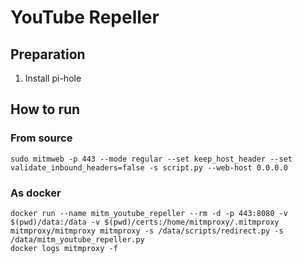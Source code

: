 # YouTube Repeller


## Preparation

1. Install pi-hole

## How to run

### From source
```shell
sudo mitmweb -p 443 --mode regular --set keep_host_header --set validate_inbound_headers=false -s script.py --web-host 0.0.0.0
```

### As docker
```shell
docker run --name mitm_youtube_repeller --rm -d -p 443:8080 -v $(pwd)/data:/data -v $(pwd)/certs:/home/mitmproxy/.mitmproxy mitmproxy/mitmproxy mitmproxy -s /data/scripts/redirect.py -s /data/mitm_youtube_repeller.py
docker logs mitmproxy -f
```